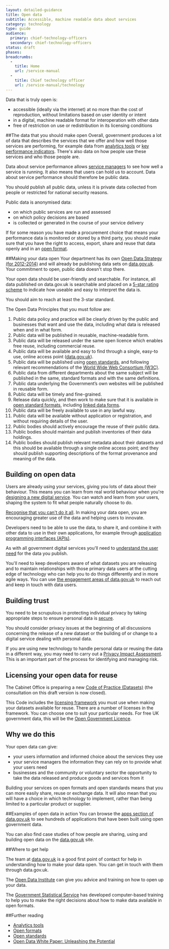 ```yaml
---
layout: detailed-guidance
title: Open data
subtitle: Accessible, machine readable data about services
category: technology
type: guide
audience:
  primary: chief-technology-officers
  secondary: chief-technology-officers
status: draft
phases:
breadcrumbs:
  -
    title: Home
    url: /service-manual
  -
    title: Chief technology officer
    url: /service-manual/technology
---
```


Data that is truly open is:

* accessible (ideally via the internet) at no more than the cost of reproduction, without limitations based on user identity or intent
* in a digital, machine readable format for interoperation with other data
* free of restriction on use or redistribution in its licensing conditions

##The data that you should make open
Overall, government produces a lot of data that describes the services that we offer and how well those services are performing, for example data from [analytics tools](/service-manual/making-software/analytics-tools.html) or [key performance indicators](/service-manual/measurement/other-kpis). There's also data on how people use these services and who those people are.

Data about service performance allows [service managers](/service-manual/the-team/service-manager.html) to see how well a service is running. It also means that users can hold us to account. Data about service performance should therefore be public data.

You should publish all public data, unless it is private data collected from people or restricted for national security reasons.

Public data is anonymised data:

* on which public services are run and assessed
* on which policy decisions are based
* is collected or generated in the course of your service delivery

If for some reason you have made a procurement choice that means your performance data is monitored or stored by a third party, you should make sure that you have the right to access, export, share and reuse that data openly and in an [open format](/service-manual/user-centered-design/choosing-appropriate-formats.html).

##Making your data open
Your department has its own [Open Data Strategy (for 2012-2014)](http://www.data.gov.uk/search/apachesolr_search?filters=tid:11542) and will already be publishing data sets on [data.gov.uk](http://www.data.gov.uk/). Your commitment to open, public data doesn't stop there.

Your open data should be user-friendly and searchable. For instance, all data published on data.gov.uk is searchable and placed on a [5-star rating scheme](http://5stardata.info/) to indicate how useable and easy to interpret the data is.

You should aim to reach at least the 3-star standard.

The Open Data Principles that you must follow are:

1. Public data policy and practice will be clearly driven by the public and businesses that want and use the data, including what data is released when and in what form.
2. Public data will be published in reusable, machine-readable form.
3. Public data will be released under the same open licence which enables free reuse, including commercial reuse.
4. Public data will be available and easy to find through a single, easy-to use, online access point ([data.gov.uk](http://data.gov.uk)).
5. Public data will be published using [open standards](https://www.gov.uk/government/publications/open-standards-principles/open-standards-principles#open-standard---definition), and following relevant recommendations of the [World Wide Web Consortium (W3C)](http://www.w3.org/).
6. Public data from different departments about the same subject will be published in the same, standard formats and with the same definitions.
7. Public data underlying the Government’s own websites will be published in reusable form.
8. Public data will be timely and fine-grained.
9. Release data quickly, and then work to make sure that it is available in [open standard formats](/service-manual/user-centered-design/choosing-appropriate-formats.html), including [linked data forms](http://www.data.gov.uk/blog/what-is-linked-data).
10. Public data will be freely available to use in any lawful way.
11. Public data will be available without application or registration, and without requiring details of the user.
12. Public bodies should actively encourage the reuse of their public data.
13. Public bodies should maintain and publish inventories of their data holdings.
14. Public bodies should publish relevant metadata about their datasets and this should be available through a single online access point; and they should publish supporting descriptions of the format provenance and meaning of the data.

## Building on open data
Users are already using your services, giving you lots of data about their behaviour. This means you can learn from real world behaviour when you're [designing a new digital service](/designprinciples#third). You can watch and learn from your users, shaping the system to fit what people naturally choose to do.

[Recognise that you can't do it all](/designprinciples#second). In making your data open, you are encouraging greater use of the data and helping users to innovate.

Developers need to be able to use the data, to share it, and combine it with other data to use in their own applications, for example through [application programming interfaces (APIs)](/service-manual/making-software/apis.html).

As with all government digital services you'll need to [understand the user need](/service-manual/user-centered-design/user-needs.html) for the data you publish.

You'll need to keep developers aware of what datasets you are releasing and to maintain relationships with those primary data users at the cutting edge of technology who can help you to do things differently and in more agile ways. You can use [the engagement areas of data.gov.uk](http://data.gov.uk/participate) to reach out and keep in touch with data users.

## Building trust
You need to be scrupulous in protecting individual privacy by taking appropriate steps to ensure personal data is [secure](/service-manual/making-software/information-security.html).

You should consider privacy issues at the beginning of all discussions concerning the release of a new dataset or the building of or change to a digital service dealing with personal data.

If you are using new technology to handle personal data or reusing the data in a different way, you may need to carry out a [Privacy Impact Assessment](http://ico.org.uk/for_organisations/data_protection/topic_guides/privacy_impact_assessment). This is an important part of the process for identifying and managing risk.

## Licensing your open data for reuse
The Cabinet Office is preparing a new [Code of Practice (Datasets)](http://data.gov.uk/consultation/code-of-practice) (the consultation on this draft version is now closed).

This Code includes the [licensing framework](http://www.nationalarchives.gov.uk/information-management/government-licensing/the-framework.htm) you must use when making your datasets available for reuse. There are a number of licenses in the framework. You can choose one to suit your particular needs. For free UK government data, this will be the [Open Government Licence](http://www.nationalarchives.gov.uk/information-management/government-licensing/about-the-ogl.htm).

## Why we do this

Your open data can give:

* your users information and informed choice about the services they use
* your service managers the information they can rely on to provide what your users need
* businesses and the community or voluntary sector the opportunity to take the data released and produce goods and services from it

Building your services on open formats and open standards means that you can more easily share, reuse or exchange data. It will also mean that you will have a choice in which technology to implement, rather than being limited to a particular product or supplier.

##Examples of open data in action
You can browse the [apps section of data.gov.uk](http://data.gov.uk/apps) to see hundreds of applications that have been built using open government data.

You can also find case studies of how people are sharing, using and building open data on the [data.gov.uk](http://data.gov.uk) site.

##Where to get help

The team at [data.gov.uk](http://data.gov.uk) is a good first point of contact for help in understanding how to make your data open. You can get in touch with them through data.gov.uk.

The [Open Data Institute](http://www.theodi.org/) can give you advice and training on how to open up your data.

The [Government Statistical Service](http://www.statistics.gov.uk/hub/government-statistical-service/) has developed computer-based training to help you to make the right decisions about how to make data available in open formats.

##Further reading

* [Analytics tools](/service-manual/making-software/analytics-tools.html)
* [Open formats](/service-manual/user-centered-design/choosing-appropriate-formats.html)
* [Open standards](/service-manual/making-software/open-standards-and-licensing.html)
* [Open Data White Paper: Unleashing the Potential](https://www.gov.uk/government/publications/open-data-white-paper-unleashing-the-potential)
